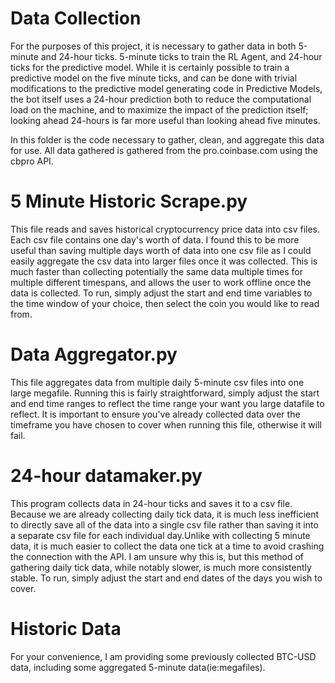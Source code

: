 # Data Collection

For the purposes of this project, it is necessary to gather data in both 5-minute and 24-hour ticks. 5-minute ticks to train the RL Agent, and 24-hour ticks for the predictive model. While it is certainly possible to train a predictive model on the five minute ticks, and can be done with trivial modifications to the predictive model generating code in Predictive Models, the bot itself uses a 24-hour prediction both to reduce the computational load on the machine, and to maximize the impact of the prediction itself; looking ahead 24-hours is far more useful than looking ahead five minutes. 

In this folder is the code necessary to gather, clean, and aggregate this data for use. All data gathered is gathered from the pro.coinbase.com using the cbpro API.

# 5 Minute Historic Scrape.py

This file reads and saves historical cryptocurrency price data into csv files. Each csv file contains one day's worth of data. I found this to be more useful than saving multiple days worth of data into one csv file as I could easily aggregate the csv data into larger files once it was collected. This is much faster than collecting potentially the same data multiple times for multiple different timespans, and allows the user to work offline once the data is collected. To run, simply adjust the start and end time variables to the time window of your choice, then select the coin you would like to read from.

# Data Aggregator.py

This file aggregates data from multiple daily 5-minute csv files into one large megafile. Running this is fairly straightforward, simply adjust the start and end time ranges to reflect the time range your want you large datafile to reflect. It is important to ensure you've already collected data over the timeframe you have chosen to cover when running this file, otherwise it will fail.

# 24-hour datamaker.py

This program collects data in 24-hour ticks and saves it to a csv file. Because we are already collecting daily tick data, it is much less inefficient to directly save all of the data into a single csv file rather than saving it into a separate csv file for each individual day.Unlike with collecting 5 minute data, it is much easier to collect the data one tick at a time to avoid crashing the connection with the API. I am unsure why this is, but this method of gathering daily tick data, while notably slower, is much more consistently stable. To run, simply adjust the start and end dates of the days you wish to cover. 

# Historic Data 

For your convenience, I am providing some previously collected BTC-USD data, including some aggregated 5-minute data(ie:megafiles).
